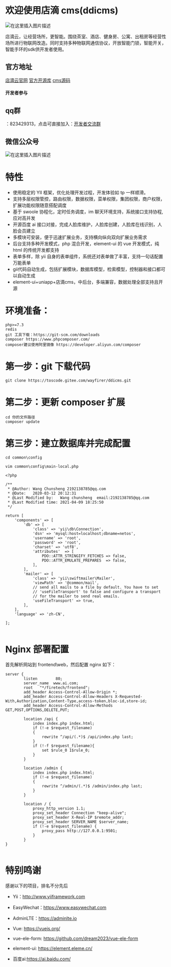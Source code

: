 
# 欢迎使用店滴 cms(ddicms)
![在这里插入图片描述](https://diandi-1255369109.cos.ap-nanjing.myqcloud.com/cms%2F479ed84d544cfcb0f5a7e7be2f5f60c.jpg)

 店滴云，让经营场所，更智能。围绕茶室、酒店、健身房、公寓、出租房等经营性场所进行物联网改造。同时支持多种物联网通信协议，开放智能门锁，智能开关，智能手环的sdk供开发者使用。


## 官方地址
[店滴云官网](https://www.dandicloud.com/)
[官方开源库](https://toscode.gitee.com/wayfirer)
[cms源码](https://toscode.gitee.com/wayfirer/ddicms)
#### 开发者参与   

## qq群

：823429313，点击可直接加入：[开发者交流群](https://jq.qq.com/?_wv=1027&k=4d2Rl2lc)

## 微信公众号
![在这里插入图片描述](https://diandi-1255369109.cos.ap-nanjing.myqcloud.com/cms%2F8edc20c70e46975e7520a8961414295.jpg)
# 特性
- 使用稳定的 YII 框架，优化处理开发过程，开发体验如 tp 一样顺滑。
- 支持多层权限管控，路由权限，数据权限，菜单权限，集团权限，商户权限，扩展功能权限随意搭配调度
- 基于 swoole 协程化，定时任务调度，im 聊天环境支持，系统接口支持协程,应对高并发
- 开源百度 ai 接口对接，完成人脸库维护，人脸库创建，人脸库在线识别，人脸会员建立
- 多模块可安装，便于迅速扩展业务，支持横向纵向双向扩展业务需求
- 后台支持多种开发模式，php 混合开发，element-ui 的 vue 开发模式，纯 html 的传统开发都支持
- 表单多样，除 yii 自身的表单组件，系统还对表单做了丰富，支持一句话配置万能表单
- gii代码自动生成，包括扩展模块，数据库模型，检索模型，控制器和接口都可以自动生成
- element-ui+uniapp+店滴cms，中后台，多端兼容，数据处理全部支持且开源

# 环境准备：

    php>=7.3
    redis
    git 工具下载：https://git-scm.com/downloads
    composer https://www.phpcomposer.com/
    composer建议使用阿里镜像 https://developer.aliyun.com/composer

# 第一步：git 下载代码

```
git clone https://toscode.gitee.com/wayfirer/ddicms.git

```

# 第二步：更新 composer 扩展

```
cd 你的文件路径
composer update

```

# 第三步：建立数据库并完成配置

```
cd common\config

vim common\config\main-local.php

```

```
<?php

/**
 * @Author: Wang Chunsheng 2192138785@qq.com
 * @Date:   2020-03-12 20:12:31
 * @Last Modified by:   Wang chunsheng  email:2192138785@qq.com
 * @Last Modified time: 2021-04-09 18:25:50
 */

return [
    'components' => [
        'db' => [
            'class' => 'yii\db\Connection',
            'dsn' => 'mysql:host=localhost;dbname=netos',
            'username' => 'root',
            'password' => 'root',
            'charset' => 'utf8',
            'attributes'  => [
                PDO::ATTR_STRINGIFY_FETCHES => false,
                PDO::ATTR_EMULATE_PREPARES  => false,
            ],
        ],
        'mailer' => [
            'class' => 'yii\swiftmailer\Mailer',
            'viewPath' => '@common/mail',
            // send all mails to a file by default. You have to set
            // 'useFileTransport' to false and configure a transport
            // for the mailer to send real emails.
            'useFileTransport' => true,
        ],
    ],
    'language' => 'zh-CN',

];


```

# Nginx 部署配置

首先解析网站到 frontend\web，然后配置 nginx 如下：

```
server {
        listen        80;
        server_name  www.ai.com;
        root   "*/firetech/frontend";
        add_header Access-Control-Allow-Origin *;
        add_header Access-Control-Allow-Headers X-Requested-With,Authorization,Content-Type,access-token,bloc-id,store-id;
        add_header Access-Control-Allow-Methods GET,POST,OPTIONS,DELETE,PUT;

        location /api {
            index index.php index.html;
            if (!-e $request_filename)
            {
                rewrite ^/api/(.*)$ /api/index.php last;
            }
            if (!-f $request_filename){
                set $rule_0 1$rule_0;
            }
        }

        location /admin {
            index index.php index.html;
            if (!-e $request_filename)
            {
                rewrite ^/admin/(.*)$ /admin/index.php last;
            }
        }

        location / {
            proxy_http_version 1.1;
            proxy_set_header Connection "keep-alive";
            proxy_set_header X-Real-IP $remote_addr;
            proxy_set_header SERVER_NAME $server_name;
            if (!-e $request_filename) {
                proxy_pass http://127.0.0.1:9501;
            }
        }
}


```
# 特别鸣谢

感谢以下的项目，排名不分先后

- Yii：http://www.yiiframework.com

- EasyWechat：https://www.easywechat.com

- AdminLTE：https://adminlte.io

- Vue: https://vuejs.org/

- vue-ele-form: https://github.com/dream2023/vue-ele-form

- element-ui: https://element.eleme.cn/

- 百度ai:https://ai.baidu.com/